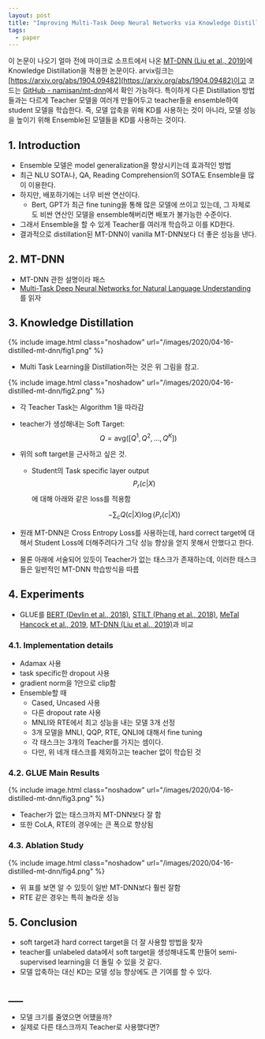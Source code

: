 ```yaml
---
layout: post
title: "Improving Multi-Task Deep Neural Networks via Knowledge Distillation for Natural Language Understanding 리뷰"
tags:
  - paper
---
```


이 논문이 나오기 얼마 전에 마이크로 소프트에서 나온 [MT-DNN (Liu et al., 2019)](https://arxiv.org/abs/1901.11504)에 Knowledge Distillation을 적용한 논문이다. arvix링크는 [https://arxiv.org/abs/1904.09482](https://arxiv.org/abs/1904.09482)이고 코드는 [GitHub - namisan/mt-dnn](https://github.com/namisan/mt-dnn)에서 확인 가능하다. 특이하게 다른 Distillation 방법들과는 다르게 Teacher 모델을 여러개 만들어두고 teacher들을 ensemble하여 student 모델을 학습한다. 즉, 모델 압축을 위해 KD를 사용하는 것이 아니라, 모델 성능을 높이기 위해 Ensemble된 모델들을 KD를 사용하는 것이다.

## 1. Introduction

* Ensemble 모델은 model generalization을 향상시키는데 효과적인 방법
* 최근 NLU SOTA나, QA, Reading Comprehension의 SOTA도 Ensemble을 많이 이용한다.
* 하지만, 배포하기에는 너무 비싼 연산이다.
  * Bert, GPT가 최근 fine tuning을 통해 많은 모델에 쓰이고 있는데, 그 자체로도 비싼 연산인 모델을 ensemble해버리면 배포가 불가능한 수준이다.
* 그래서 Ensemble을 할 수 있게 Teacher를 여러개 학습하고 이를 KD한다.
* 결과적으로 distillation된 MT-DNN이 vanilla MT-DNN보다 더 좋은 성능을 낸다.

## 2. MT-DNN

* MT-DNN 관한 설명이라 패스
* [Multi-Task Deep Neural Networks for Natural Language Understanding](https://arxiv.org/abs/1901.11504)를 읽자

## 3. Knowledge Distillation

{% include image.html class="noshadow" url="/images/2020/04-16-distilled-mt-dnn/fig1.png" %}

* Multi Task Learning을 Distillation하는 것은 위 그림을 참고.

{% include image.html class="noshadow" url="/images/2020/04-16-distilled-mt-dnn/fig2.png" %}

* 각 Teacher Task는 Algorithm 1을 따라감
* teacher가 생성해내는 Soft Target: $$Q = \text{avg} ([Q^1, Q^2, ..., Q^K])$$
* 위의 soft target을 근사하고 싶은 것.
  * Student의 Task specific layer output $$P_r (c \vert X)$$에 대해 아래와 같은 loss를 적용함

    $$- \sum_c Q(c\vert X) \log (P_r(c\vert X))$$

* 원래 MT-DNN은 Cross Entropy Loss를 사용하는데, hard correct target에 대해서 Student Loss에 더해주려다가 그닥 성능 향상을 얻지 못해서 안했다고 한다.
* 물론 아래에 서술되어 있듯이 Teacher가 없는 태스크가 존재하는데, 이러한 태스크들은 일반적인 MT-DNN 학습방식을 따름

## 4. Experiments

* GLUE를 [BERT (Devlin et al., 2018)](https://arxiv.org/abs/1810.04805), [STILT (Phang et al., 2018)](https://arxiv.org/abs/1811.01088), [MeTal Hancock et al., 2019](https://dawn.cs.stanford.edu/2019/03/22/glue/), [MT-DNN (Liu et al., 2019)](https://arxiv.org/abs/1901.11504)과 비교

### 4.1. Implementation details

* Adamax 사용
* task specific한 dropout 사용
* gradient norm을 1안으로 clip함
* Ensemble할 때
  * Cased, Uncased 사용
  * 다른 dropout rate 사용
  * MNLI와 RTE에서 최고 성능을 내는 모델 3개 선정
  * 3개 모델을 MNLI, QQP, RTE, QNLI에 대해서 fine tuning
  * 각 태스크는 3개의 Teacher를 가지는 셈이다.
  * 다만, 위 네개 태스크를 제외하고는 teacher 없이 학습된 것

### 4.2. GLUE Main Results

{% include image.html class="noshadow" url="/images/2020/04-16-distilled-mt-dnn/fig3.png" %}

* Teacher가 없는 태스크까지 MT-DNN보다 잘 함
* 또한 CoLA, RTE의 경우에는 큰 폭으로 향상됨

### 4.3. Ablation Study

{% include image.html class="noshadow" url="/images/2020/04-16-distilled-mt-dnn/fig4.png" %}

* 위 표를 보면 알 수 있듯이 일반 MT-DNN보다 훨씬 잘함
* RTE 같은 경우는 특히 놀라운 성능

## 5. Conclusion

* soft target과 hard correct target을 더 잘 사용할 방법을 찾자
* teacher를 unlabeled data에서 soft target을 생성해내도록 만들어 semi-supervised learning을 더 돌릴 수 있을 것 같다.
* 모델 압축하는 대신 KD는 모델 성능 향상에도 큰 기여를 할 수 있다.

## ___

* 모델 크기를 줄였으면 어떘을까?
* 실제로 다른 태스크까지 Teacher로 사용했다면?
